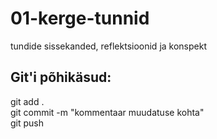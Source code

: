 # 01-kerge-tunnid
tundide sissekanded, reflektsioonid ja konspekt

## Git'i põhikäsud:
git add .  
git commit -m "kommentaar muudatuse kohta"  
git push

